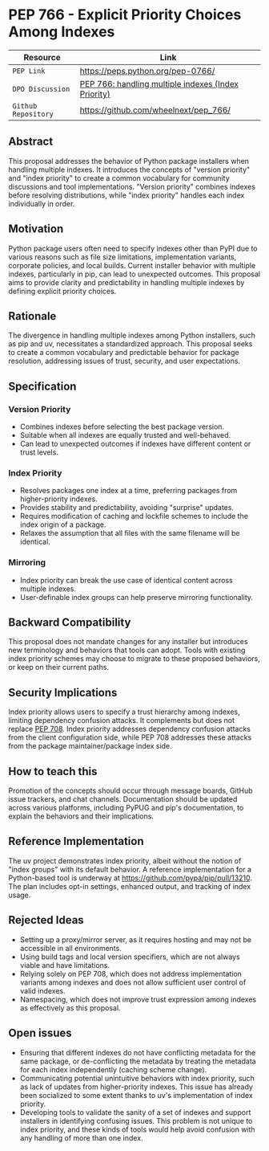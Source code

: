 # PEP 766 - Explicit Priority Choices Among Indexes

| Resource            | Link                                                                                  |
| ------------------- | ------------------------------------------------------------------------------------- |
| `PEP Link`          | <https://peps.python.org/pep-0766/>                                                   |
| `DPO Discussion`    | [PEP 766: handling multiple indexes (Index Priority)](https://discuss.python.org/t/pep-766-handling-multiple-indexes-index-priority/71589) |
| `Github Repository` | <https://github.com/wheelnext/pep_766/>                                               |

## Abstract

This proposal addresses the behavior of Python package installers when handling multiple indexes. It introduces the concepts
of "version priority" and "index priority" to create a common vocabulary for community discussions and tool
implementations. "Version priority" combines indexes before resolving distributions, while "index priority" handles
each index individually in order.

## Motivation

Python package users often need to specify indexes other than PyPI due to various reasons such as file size limitations,
implementation variants, corporate policies, and local builds. Current installer behavior with multiple indexes,
particularly in pip, can lead to unexpected outcomes. This proposal aims to provide clarity and predictability in
handling multiple indexes by defining explicit priority choices.

## Rationale

The divergence in handling multiple indexes among Python installers, such as pip and uv, necessitates a standardized
approach. This proposal seeks to create a common vocabulary and predictable behavior for package resolution, addressing
issues of trust, security, and user expectations.

## Specification

### Version Priority

- Combines indexes before selecting the best package version.
- Suitable when all indexes are equally trusted and well-behaved.
- Can lead to unexpected outcomes if indexes have different content or trust levels.

### Index Priority

- Resolves packages one index at a time, preferring packages from higher-priority indexes.
- Provides stability and predictability, avoiding "surprise" updates.
- Requires modification of caching and lockfile schemes to include the index origin of a package.
- Relaxes the assumption that all files with the same filename will be identical.

### Mirroring

- Index priority can break the use case of identical content across multiple indexes.
- User-definable index groups can help preserve mirroring functionality.

## Backward Compatibility

This proposal does not mandate changes for any installer but introduces new terminology and behaviors that tools can adopt.
Tools with existing index priority schemes may choose to migrate to these proposed behaviors, or keep on their current paths.

## Security Implications

Index priority allows users to specify a trust hierarchy among indexes, limiting dependency confusion attacks. It
complements but does not replace [PEP 708](https://peps.python.org/pep-0708/). Index priority addresses dependency confusion attacks from the client configuration side, while PEP 708 addresses these attacks from the package maintainer/package index side.

## How to teach this

Promotion of the concepts should occur through message boards, GitHub issue trackers, and chat channels. Documentation
should be updated across various platforms, including PyPUG and pip's documentation, to explain the behaviors and their implications.

## Reference Implementation

The uv project demonstrates index priority, albeit without the notion of "index groups" with its default behavior. A reference implementation for a Python-based
tool is underway at https://github.com/pypa/pip/pull/13210. The plan includes opt-in settings, enhanced output, and tracking of
index usage.

## Rejected Ideas

- Setting up a proxy/mirror server, as it requires hosting and may not be accessible in all environments.
- Using build tags and local version specifiers, which are not always viable and have limitations.
- Relying solely on PEP 708, which does not address implementation variants among indexes and does not allow sufficient user control of valid indexes.
- Namespacing, which does not improve trust expression among indexes as effectively as this proposal.

## Open issues

- Ensuring that different indexes do not have conflicting metadata for the same package, or de-conflicting the metadata by treating the metadata for each index independently (caching scheme change).
- Communicating potential unintuitive behaviors with index priority, such as lack of updates from higher-priority indexes. This issue has already been socialized to some extent thanks to uv's implementation of index priority.
- Developing tools to validate the sanity of a set of indexes and support installers in identifying confusing issues. This problem is not unique to index priority, and these kinds of tools would help avoid confusion with any handling of more than one index.
